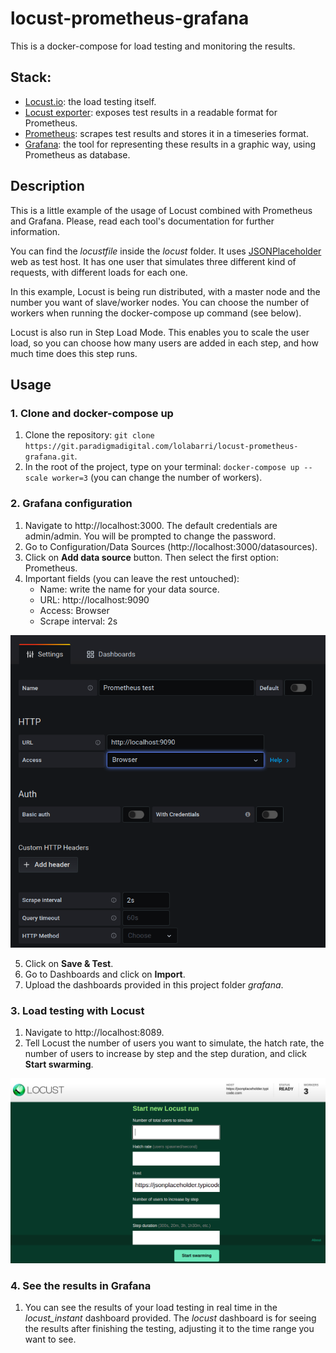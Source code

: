 # locust-prometheus-grafana

This is a docker-compose for load testing and monitoring the results.

## Stack:

- [Locust.io](https://locust.io/): the load testing itself.
- [Locust exporter](https://github.com/ContainerSolutions/locust_exporter): exposes test results in a readable format for Prometheus.
- [Prometheus](https://prometheus.io/): scrapes test results and stores it in a timeseries format.
- [Grafana](https://grafana.com/): the tool for representing these results in a graphic way, using Prometheus as database.

## Description

This is a little example of the usage of Locust combined with Prometheus and Grafana. Please, read each tool's documentation for further information.

You can find the *locustfile* inside the *locust* folder. It uses [JSONPlaceholder](https://jsonplaceholder.typicode.com) web as test host. It has one user that simulates three different kind of requests, with different loads for each one.

In this example, Locust is being run distributed, with a master node and the number you want of slave/worker nodes. You can choose the number of workers when running the docker-compose up command (see below).

Locust is also run in Step Load Mode. This enables you to scale the user load, so you can choose how many users are added in each step, and how much time does this step runs.

## Usage

### 1. Clone and docker-compose up

1. Clone the repository: `git clone https://git.paradigmadigital.com/lolabarri/locust-prometheus-grafana.git`.
2. In the root of the project, type on your terminal: `docker-compose up --scale worker=3` (you can change the number of workers).

### 2. Grafana configuration

1. Navigate to http://localhost:3000. The default credentials are admin/admin. You will be prompted to change the password.
2. Go to Configuration/Data Sources (http://localhost:3000/datasources).
3. Click on **Add data source** button. Then select the first option: Prometheus.
4. Important fields (you can leave the rest untouched):
    - Name: write the name for your data source.
    - URL: http://localhost:9090
    - Access: Browser
    - Scrape interval: 2s

![alt_text](images/data_sources.png)

5. Click on **Save & Test**.
6. Go to Dashboards and click on **Import**.
7. Upload the dashboards provided in this project folder *grafana*.

### 3. Load testing with Locust

1. Navigate to http://localhost:8089.
2. Tell Locust the number of users you want to simulate, the hatch rate, the number of users to increase by step and the step duration, and click **Start swarming**.

![alt_text](images/locust.png)

### 4. See the results in Grafana
1. You can see the results of your load testing in real time in the *locust_instant* dashboard provided. The *locust* dashboard is for seeing the results after finishing the testing, adjusting it to the time range you want to see.